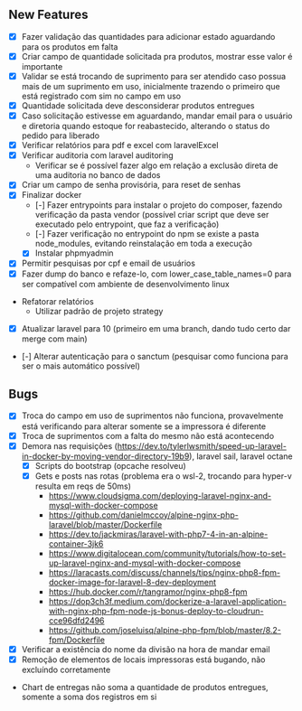 ## New Features
- [X] Fazer validação das quantidades para adicionar estado aguardando para os produtos em falta
- [X] Criar campo de quantidade solicitada pra produtos, mostrar esse valor é importante
- [X] Validar se está trocando de suprimento para ser atendido caso possua mais de um suprimento em uso, inicialmente trazendo o primeiro que está registrado com sim no campo em uso
- [X] Quantidade solicitada deve desconsiderar produtos entregues
- [X] Caso solicitação estivesse em aguardando, mandar email para o usuário e diretoria quando estoque for reabastecido, alterando o status do pedido para liberado
- [X] Verificar relatórios para pdf e excel com laravelExcel 
- [X] Verificar auditoria com laravel auditoring
    - Verificar se é possível fazer algo em relação a exclusão direta de uma auditoria no banco de dados
- [X] Criar um campo de senha provisória, para reset de senhas
- [X] Finalizar docker
    - [-] Fazer entrypoints para instalar o projeto do composer, fazendo verificação da pasta vendor (possível criar script que deve ser executado pelo entrypoint, que faz a verificação)
    - [-] Fazer verificação no entrypoint do npm se existe a pasta node_modules, evitando reinstalação em toda a execução
    - [X] Instalar phpmyadmin
- [X] Permitir pesquisas por cpf e email de usuários
- [X] Fazer dump do banco e refaze-lo, com lower_case_table_names=0 para ser compatível com ambiente de desenvolvimento linux
- Refatorar relatórios
    - Utilizar padrão de projeto strategy
- [X] Atualizar laravel para 10 (primeiro em uma branch, dando tudo certo dar merge com main)
- [-] Alterar autenticação para o sanctum (pesquisar como funciona para ser o mais automático possível)

## Bugs

- [X] Troca do campo em uso de suprimentos não funciona, provavelmente está verificando para alterar somente se a impressora é diferente
- [X] Troca de suprimentos com a falta do mesmo não está acontecendo
- [X] Demora nas requisições (https://dev.to/tylerlwsmith/speed-up-laravel-in-docker-by-moving-vendor-directory-19b9), laravel sail, laravel octane
    - [X] Scripts do bootstrap (opcache resolveu)
    - [X] Gets e posts nas rotas (problema era o wsl-2, trocando para hyper-v resulta em reqs de 50ms)
        - https://www.cloudsigma.com/deploying-laravel-nginx-and-mysql-with-docker-compose        
        - https://github.com/danielmccoy/alpine-nginx-php-laravel/blob/master/Dockerfile
        - https://dev.to/jackmiras/laravel-with-php7-4-in-an-alpine-container-3jk6
        - https://www.digitalocean.com/community/tutorials/how-to-set-up-laravel-nginx-and-mysql-with-docker-compose
        - https://laracasts.com/discuss/channels/tips/nginx-php8-fpm-docker-image-for-laravel-8-dev-deployment
        - https://hub.docker.com/r/tangramor/nginx-php8-fpm
        - https://dop3ch3f.medium.com/dockerize-a-laravel-application-with-nginx-php-fpm-node-js-bonus-deploy-to-cloudrun-cce96dfd2496
        - https://github.com/joseluisq/alpine-php-fpm/blob/master/8.2-fpm/Dockerfile
- [X] Verificar a existência do nome da divisão na hora de mandar email
- [X] Remoção de elementos de locais impressoras está bugando, não excluíndo corretamente
- Chart de entregas não soma a quantidade de produtos entregues, somente a soma dos registros em si
